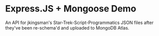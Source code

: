 # Express.JS + Mongoose Demo

An API for jkingsman's Star-Trek-Script-Programmatics JSON files after they've been re-schema'd and uploaded to MongoDB Atlas.
